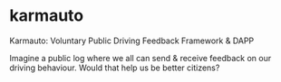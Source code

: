 # karmauto
Karmauto: Voluntary Public Driving Feedback Framework &amp; DAPP

Imagine a public log where we all can send & receive feedback on our driving behaviour. Would that help us be better citizens?

